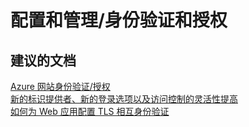 <properties
    pageTitle="configuration and management/authentication and authorization"
    description="配置和管理/身份验证和授权"
    service="microsoft.web"
    resource="sites"
    authors="aashu"
    displayOrder=""
    selfHelpType="generic"
    supportTopicIds="32542207"
    resourceTags=""
    productPesIds="14748"
    cloudEnvironments="public"
/>


# 配置和管理/身份验证和授权

## **建议的文档**
[Azure 网站身份验证/授权](https://azure.microsoft.com/blog/azure-websites-authentication-authorization/)<br>
[新的标识提供者、新的登录选项以及访问控制的灵活性提高](https://azure.microsoft.com/blog/announcing-app-service-authentication-authorization/)<br>
[如何为 Web 应用配置 TLS 相互身份验证](https://azure.microsoft.com/documentation/articles/app-service-web-configure-tls-mutual-auth/)



<!--HONumber=Jul16_HO4-->


